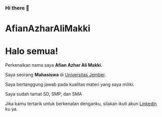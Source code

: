 ### Hi there 👋

# AfianAzharAliMakki

# Halo semua! 

Perkenalkan nama saya **Afian Azhar Ali Makki**.

Saya seorang **Mahasiswa** di [Universitas Jember](https://unej.ac.id/).

Saya bertanggung jawab pada kualitas materi yang saya miliki.

Saya sudah tamat SD, SMP, dan SMA

Jika kamu tertarik untuk berkenalan denganku, silakan ikuti akun [Linkedin](https://www.linkedin.com/in/afian-alimakki-1262a0202/) ku ya.
